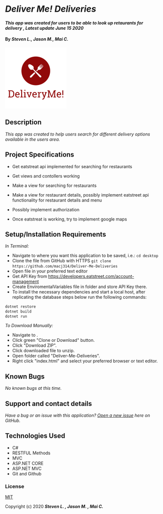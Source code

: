 # _Deliver Me! Deliveries_

#### _This app was created for users to be able to look up retaurants for delivery , Latest update June 15 2020_

#### By _**Steven L., Jason M., Mai C.**_




![Logo](./wwwroot/img/logo.png)



## Description

_This app was created to help users search for different delivery options available in the users area._

## Project Specifications

* Get eatstreat api implemented for searching for restaurants

* Get views and contollers working

* Make a view for searching for restaurants 

* Make a view for restaurant details, possibly implement eatstreet api functionality for restaurant details and menu

* Possibly implement authorization

* Once eatstreat is working, try to implement google maps 



## Setup/Installation Requirements

_In Terminal:_

* Navigate to where you want this application to be saved, i.e.:
```cd desktop```
* Clone the file from GitHub with HTTPS
```git clone https://github.com/macj314/Deliver-Me-Deliveries```
* Open file in your preferred text editor
* Get API Key from https://developers.eatstreet.com/account-management
* Create EnviromentalVariables file in folder and store API Key there.
* To install the necessary dependencies and start a local host, after replicating the database steps below run the following commands:
```
dotnet restore
dotnet build
dotnet run
```



_To Download Manually:_

* Navigate to .
* Click green "Clone or Download" button.
* Click "Download ZIP".
* Click downloaded file to unzip.
* Open folder called "Deliver-Me-Deliveries".
* Right click "index.html" and select your preferred browser or text editor.

## Known Bugs

_No known bugs at this time._

## Support and contact details

_Have a bug or an issue with this application? [Open a new issue](https://github.com/macj314/{Deliver-Me-Deliveries}/issues) here on GitHub._

## Technologies Used

* C#
* RESTFUL Methods
* MVC
* ASP.NET CORE
* ASP.NET MVC
* Git and Github

### License

[MIT](https://choosealicense.com/licenses/mit/)

Copyright (c) 2020 **_Steven L. , Jason M. , Mai C._**